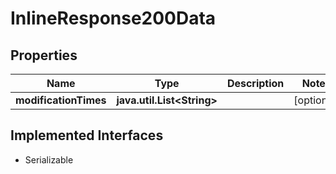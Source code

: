 

# InlineResponse200Data


## Properties

Name | Type | Description | Notes
------------ | ------------- | ------------- | -------------
**modificationTimes** | **java.util.List&lt;String&gt;** |  |  [optional]


## Implemented Interfaces

* Serializable


